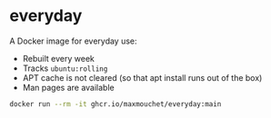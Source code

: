 # everyday

A Docker image for everyday use:

- Rebuilt every week
- Tracks `ubuntu:rolling`
- APT cache is not cleared (so that apt install runs out of the box)
- Man pages are available

```bash
docker run --rm -it ghcr.io/maxmouchet/everyday:main
```
